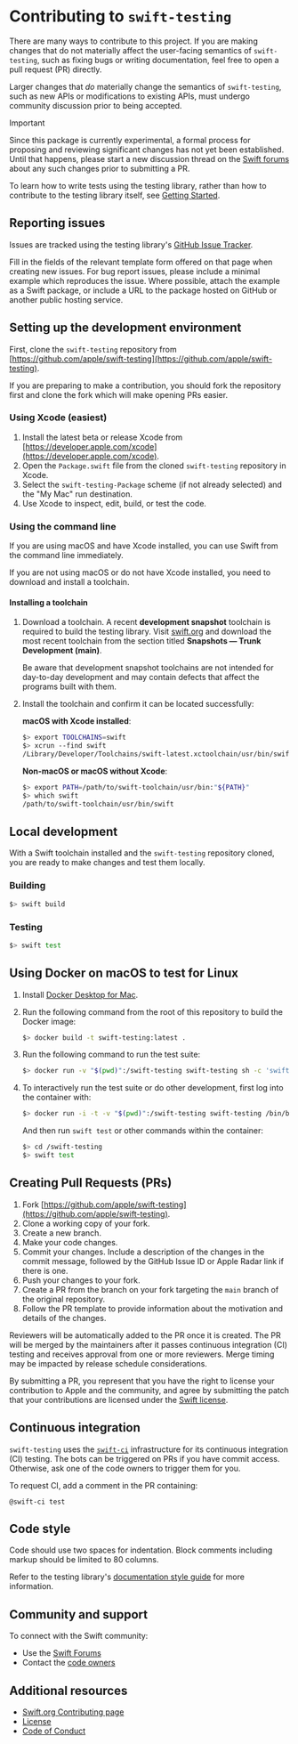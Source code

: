 # Contributing to `swift-testing`

There are many ways to contribute to this project. If you are making changes
that do not materially affect the user-facing semantics of `swift-testing`, such
as fixing bugs or writing documentation, feel free to open a pull request (PR)
directly.

Larger changes that _do_ materially change the semantics of `swift-testing`,
such as new APIs or modifications to existing APIs, must undergo community
discussion prior to being accepted.

> [!IMPORTANT]
> Since this package is currently experimental, a formal process for proposing
> and reviewing significant changes has not yet been established. Until that
> happens, please start a new discussion thread on the
> [Swift forums](https://forums.swift.org) about any such changes prior to
> submitting a PR.

To learn how to write tests using the testing library, rather than how to
contribute to the testing library itself, see
[Getting Started](https://github.com/apple/swift-testing/tree/main/Sources/Testing/Testing.docc/TemporaryGettingStarted.md).

## Reporting issues

Issues are tracked using the testing library's
[GitHub Issue Tracker](https://github.com/apple/swift-testing/issues).

Fill in the fields of the relevant template form offered on that page when
creating new issues. For bug report issues, please include a minimal example
which reproduces the issue. Where possible, attach the example as a Swift
package, or include a URL to the package hosted on GitHub or another public
hosting service.

## Setting up the development environment

First, clone the `swift-testing` repository from
[https://github.com/apple/swift-testing](https://github.com/apple/swift-testing).

If you are preparing to make a contribution, you should fork the repository first
and clone the fork which will make opening PRs easier.

### Using Xcode (easiest)

1. Install the latest beta or release Xcode from
   [https://developer.apple.com/xcode](https://developer.apple.com/xcode).
1. Open the `Package.swift` file from the cloned `swift-testing` repository in
   Xcode.
1. Select the `swift-testing-Package` scheme (if not already selected) and the
   "My Mac" run destination.
1. Use Xcode to inspect, edit, build, or test the code.

### Using the command line

If you are using macOS and have Xcode installed, you can use Swift from the
command line immediately.

If you are not using macOS or do not have Xcode installed, you need to download
and install a toolchain.

#### Installing a toolchain

1. Download a toolchain. A recent **development snapshot** toolchain is required
   to build the testing library. Visit
   [swift.org](https://www.swift.org/download/#trunk-development-main) and
   download the most recent toolchain from the section titled
   **Snapshots — Trunk Development (main)**.

   Be aware that development snapshot toolchains are not intended for day-to-day
   development and may contain defects that affect the programs built with them.
1. Install the toolchain and confirm it can be located successfully:

   **macOS with Xcode installed**:
   
   ```bash
   $> export TOOLCHAINS=swift
   $> xcrun --find swift
   /Library/Developer/Toolchains/swift-latest.xctoolchain/usr/bin/swift
   ```
   
   **Non-macOS or macOS without Xcode**:
   
   ```bash
   $> export PATH=/path/to/swift-toolchain/usr/bin:"${PATH}"
   $> which swift
   /path/to/swift-toolchain/usr/bin/swift
   ```

## Local development

With a Swift toolchain installed and the `swift-testing` repository cloned, you
are ready to make changes and test them locally.

### Building

```bash
$> swift build
```

### Testing

```bash
$> swift test
```

<!-- FIXME: Uncomment this once the the `swift test` command support running
  specific `swift-testing` tests.

To learn how to run only specific tests or other testing options, run `swift
test --help` to view the usage documentation.
-->

## Using Docker on macOS to test for Linux

1. Install [Docker Desktop for Mac](https://www.docker.com/products/docker-desktop).

1. Run the following command from the root of this repository to build the
   Docker image:

    ```bash
    $> docker build -t swift-testing:latest .
    ```

1. Run the following command to run the test suite:

    ```bash
    $> docker run -v "$(pwd)":/swift-testing swift-testing sh -c 'swift test --package-path /swift-testing --skip-update'
    ```

1. To interactively run the test suite or do other development, first log into
   the container with:

    ```bash
    $> docker run -i -t -v "$(pwd)":/swift-testing swift-testing /bin/bash
    ```

    And then run `swift test` or other commands within the container:

    ```bash
    $> cd /swift-testing
    $> swift test
    ```

## Creating Pull Requests (PRs)

1. Fork [https://github.com/apple/swift-testing](https://github.com/apple/swift-testing).
1. Clone a working copy of your fork.
1. Create a new branch.
1. Make your code changes.
1. Commit your changes. Include a description of the changes in the commit
   message, followed by the GitHub Issue ID or Apple Radar link if there is one.
1. Push your changes to your fork.
1. Create a PR from the branch on your fork targeting the `main` branch of the
   original repository.
1. Follow the PR template to provide information about the motivation and
   details of the changes.

Reviewers will be automatically added to the PR once it is created. The PR will
be merged by the maintainers after it passes continuous integration (CI) testing
and receives approval from one or more reviewers. Merge timing may be impacted
by release schedule considerations.

By submitting a PR, you represent that you have the right to license your
contribution to Apple and the community, and agree by submitting the patch that
your contributions are licensed under the
[Swift license](https://swift.org/LICENSE.txt).

## Continuous integration

`swift-testing` uses the [`swift-ci`](https://ci.swift.org/) infrastructure for
its continuous integration (CI) testing. The bots can be triggered on PRs if you
have commit access. Otherwise, ask one of the code owners to trigger them for
you.

To request CI, add a comment in the PR containing:

```
@swift-ci test
```

## Code style

Code should use two spaces for indentation. Block comments including markup
should be limited to 80 columns.

Refer to the testing library's
[documentation style guide](Documentation/StyleGuide.md) for more information.

## Community and support

To connect with the Swift community:

* Use the [Swift Forums](https://forums.swift.org)
* Contact the [code owners](CODEOWNERS)

## Additional resources

* [Swift.org Contributing page](https://swift.org/contributing/)
* [License](https://swift.org/LICENSE.txt)
* [Code of Conduct](https://swift.org/community/#code-of-conduct)
